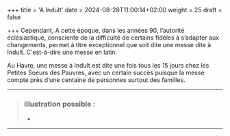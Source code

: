 +++
title = 'A Indult'
date = 2024-08-28T11:00:14+02:00
weight = 25
draft = false

+++
Cependant, A cette époque, dans les années 90, l’autorité éclésiastique, consciente de la difficulté de certains fidèles à s’adapter aux changements, permet à titre exceptionnel que soit dite une messe dite à Indult. C'est-à-dire une messe en latin. 

Au Havre, une messe à Indult est dite une fois tous les 15 jours chez les Petites Soeurs des Pauvres, avec un certain succès puisque la messe compte près d’une centaine de personnes surtout des familles.

***
>  ### illustration possible :
> - 
>
***
 